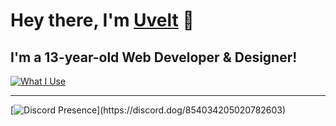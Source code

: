 # Hey there, I'm [Uvelt](https://uvelt.xyz) 👋

## I'm a 13-year-old Web Developer & Designer!
[![What I Use](https://skillicons.dev/icons?i=js,html,css,vscode,visualstudio,tailwind,react,ps,pr,nextjs,figma,lua)]()

<hr>

[![Discord Presence](https://lanyard.cnrad.dev/api/854034205020782603?borderRadius=5px&idleMessage=Chillin%27&bg=a&animated=true;)](https://discord.dog/854034205020782603)
